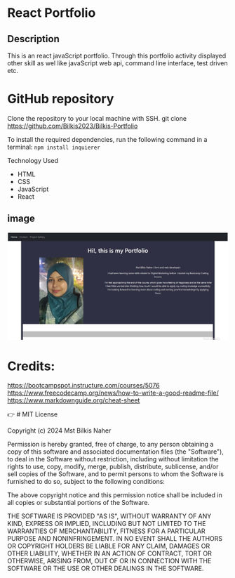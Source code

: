 # React Portfolio

## Description

This is an react javaScript portfolio. Through this portfolio activity displayed other skill as wel like javaScript web api, command line interface, test driven etc.





# GitHub repository
Clone the repository to your local machine with SSH.
git clone https://github.com/Bilkis2023/Bilkis-Portfolio

To install the required dependencies, run the following command in a terminal:
`npm install inquierer`


Technology Used

- HTML
- CSS
- JavaScript
- React

## image

![screenShot](./myapp/public/assets/code-images/pfimage.jpg)


# Credits:
https://bootcampspot.instructure.com/courses/5076
https://www.freecodecamp.org/news/how-to-write-a-good-readme-file/
https://www.markdownguide.org/cheat-sheet





   :point_right: # MIT License

Copyright (c) 2024  Mst Bilkis Naher

Permission is hereby granted, free of charge, to any person obtaining a copy
of this software and associated documentation files (the "Software"), to deal
in the Software without restriction, including without limitation the rights
to use, copy, modify, merge, publish, distribute, sublicense, and/or sell
copies of the Software, and to permit persons to whom the Software is
furnished to do so, subject to the following conditions:

The above copyright notice and this permission notice shall be included in all
copies or substantial portions of the Software.

THE SOFTWARE IS PROVIDED "AS IS", WITHOUT WARRANTY OF ANY KIND, EXPRESS OR
IMPLIED, INCLUDING BUT NOT LIMITED TO THE WARRANTIES OF MERCHANTABILITY,
FITNESS FOR A PARTICULAR PURPOSE AND NONINFRINGEMENT. IN NO EVENT SHALL THE
AUTHORS OR COPYRIGHT HOLDERS BE LIABLE FOR ANY CLAIM, DAMAGES OR OTHER
LIABILITY, WHETHER IN AN ACTION OF CONTRACT, TORT OR OTHERWISE, ARISING FROM,
OUT OF OR IN CONNECTION WITH THE SOFTWARE OR THE USE OR OTHER DEALINGS IN THE
SOFTWARE.
